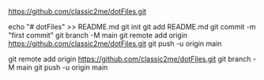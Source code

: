 https://github.com/classic2me/dotFiles.git

echo "# dotFiles" >> README.md
git init
git add README.md
git commit -m "first commit"
git branch -M main
git remote add origin https://github.com/classic2me/dotFiles.git
git push -u origin main

git remote add origin https://github.com/classic2me/dotFiles.git
git branch -M main
git push -u origin main
